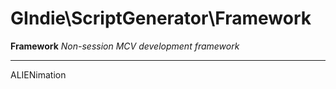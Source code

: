 # GIndie\ScriptGenerator\Framework
**Framework** *Non-session MCV development framework*

---
 ALIENimation